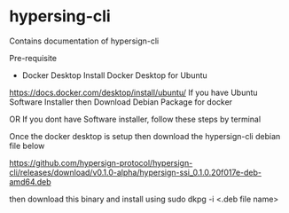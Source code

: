 # hypersing-cli
Contains documentation of hypersign-cli

Pre-requisite
- Docker Desktop
Install Docker Desktop for Ubuntu

https://docs.docker.com/desktop/install/ubuntu/
If you have Ubuntu Software Installer then Download Debian Package for docker

OR
If you dont have Software installer, follow these steps by terminal





Once the docker desktop is setup then download the hypersign-cli debian file below

https://github.com/hypersign-protocol/hypersign-cli/releases/download/v0.1.0-alpha/hypersign-ssi_0.1.0.20f017e-deb-amd64.deb

then download this binary and install using sudo dkpg -i <.deb file name>


